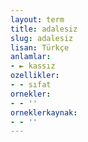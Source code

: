 ```yaml
---
layout: term
title: adalesiz
slug: adalesiz
lisan: Türkçe
anlamlar:
- ► kassız
ozellikler:
- - sıfat
ornekler:
- - ''
orneklerkaynak:
- - ''
---
```

